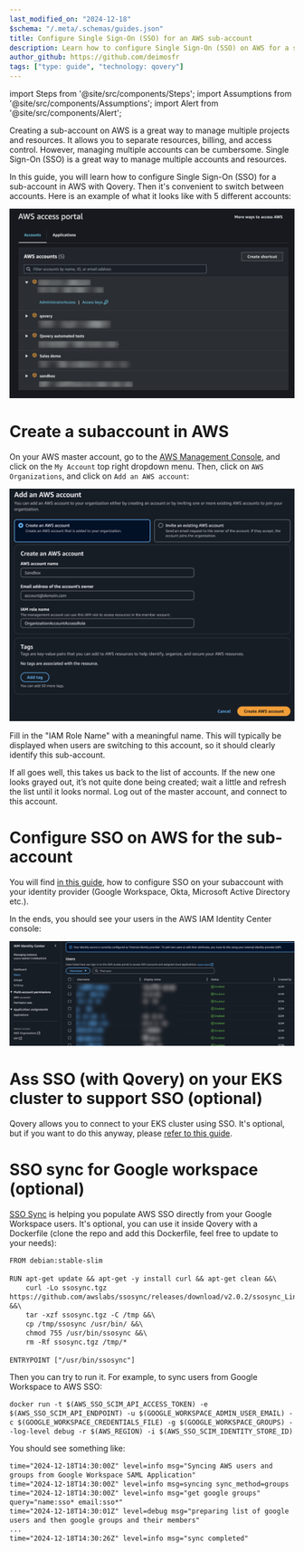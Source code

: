 ```yaml
---
last_modified_on: "2024-12-18"
$schema: "/.meta/.schemas/guides.json"
title: Configure Single Sign-On (SSO) for an AWS sub-account
description: Learn how to configure Single Sign-On (SSO) on AWS for a sub-account in Qovery.
author_github: https://github.com/deimosfr
tags: ["type: guide", "technology: qovery"]
---
```

import Steps from '@site/src/components/Steps';
import Assumptions from '@site/src/components/Assumptions';
import Alert from '@site/src/components/Alert';

Creating a sub-account on AWS is a great way to manage multiple projects and resources. It allows you to separate resources, billing, and access control.
However, managing multiple accounts can be cumbersome. Single Sign-On (SSO) is a great way to manage multiple accounts and resources.

In this guide, you will learn how to configure Single Sign-On (SSO) for a sub-account in AWS with Qovery. Then it's convenient to switch between accounts. Here is an example of what it looks like with 5 different accounts:

<p align="center">
  <img src="/img/aws-subaccount-sso/sso-login-subaccount.png" alt="sso login" />
</p>

# Create a subaccount in AWS

On your AWS master account, go to the [AWS Management Console](https://aws.amazon.com/console/), and click on the `My Account` top right dropdown menu.
Then, click on `AWS Organizations`, and click on `Add an AWS account`:

<p align="center">
  <img src="/img/aws-subaccount-sso/add-subaccount.png" alt="sub account creation" />
</p>

<Alert type="info">

Fill in the "IAM Role Name" with a meaningful name. This will typically be displayed when users are switching to this account, so it should clearly identify this sub-account.

</Alert>

If all goes well, this takes us back to the list of accounts. If the new one looks grayed out, it’s not quite done being created; wait a little and refresh the list until it looks normal.
Log out of the master account, and connect to this account.

# Configure SSO on AWS for the sub-account

You will find [in this guide](https://docs.aws.amazon.com/singlesignon/latest/userguide/tutorials.html), how to configure SSO on your subaccount with your identity provider (Google Workspace, Okta, Microsoft Active Directory etc.).

In the ends, you should see your users in the AWS IAM Identity Center console:
<p align="center">
  <img src="/img/aws-subaccount-sso/iic-users-list.png" alt="iic user list" />
</p>

# Ass SSO (with Qovery) on your EKS cluster to support SSO (optional)

Qovery allows you to connect to your EKS cluster using SSO. It's optional, but if you want to do this anyway, please [refer to this guide](/guides/tutorial/how-to-activate-sso-to-connect-to-your-eks-cluster).

# SSO sync for Google workspace (optional)

[SSO Sync](https://github.com/awslabs/ssosync) is helping you populate AWS SSO directly from your Google Workspace users. It's optional, you can use it inside Qovery with a Dockerfile (clone the repo and add this Dockerfile, feel free to update to your needs):

```
FROM debian:stable-slim

RUN apt-get update && apt-get -y install curl && apt-get clean &&\
    curl -Lo ssosync.tgz https://github.com/awslabs/ssosync/releases/download/v2.0.2/ssosync_Linux_x86_64.tar.gz &&\
    tar -xzf ssosync.tgz -C /tmp &&\
    cp /tmp/ssosync /usr/bin/ &&\
    chmod 755 /usr/bin/ssosync &&\
    rm -Rf ssosync.tgz /tmp/*

ENTRYPOINT ["/usr/bin/ssosync"]
```

Then you can try to run it. For example, to sync users from Google Workspace to AWS SSO:

```
docker run -t $(AWS_SSO_SCIM_API_ACCESS_TOKEN) -e $(AWS_SSO_SCIM_API_ENDPOINT) -u $(GOOGLE_WORKSPACE_ADMIN_USER_EMAIL) -c $(GOOGLE_WORKSPACE_CREDENTIALS_FILE) -g $(GOOGLE_WORKSPACE_GROUPS) --log-level debug -r $(AWS_REGION) -i $(AWS_SSO_SCIM_IDENTITY_STORE_ID)
```

You should see something like:
```
time="2024-12-18T14:30:00Z" level=info msg="Syncing AWS users and groups from Google Workspace SAML Application"
time="2024-12-18T14:30:00Z" level=info msg=syncing sync_method=groups
time="2024-12-18T14:30:00Z" level=info msg="get google groups" query="name:sso* email:sso*"
time="2024-12-18T14:30:01Z" level=debug msg="preparing list of google users and then google groups and their members"
...
time="2024-12-18T14:30:26Z" level=info msg="sync completed"
```



